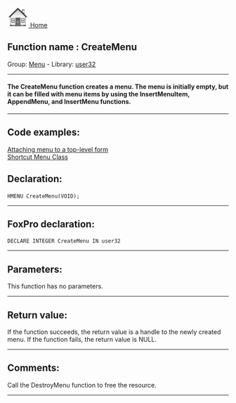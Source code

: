 [<img src="../../images/home.png"> Home ](https://github.com/VFPX/Win32API)  

## Function name : CreateMenu
Group: [Menu](../../functions_group.md#Menu)  -  Library: [user32](../../Libraries.md#user32)  
***  


#### The CreateMenu function creates a menu. The menu is initially empty, but it can be filled with menu items by using the InsertMenuItem, AppendMenu, and InsertMenu functions.
***  


## Code examples:
[Attaching menu to a top-level form](../../samples/sample_208.md)  
[Shortcut Menu Class](../../samples/sample_419.md)  

## Declaration:
```foxpro  
HMENU CreateMenu(VOID);  
```  
***  


## FoxPro declaration:
```foxpro  
DECLARE INTEGER CreateMenu IN user32  
```  
***  


## Parameters:
This function has no parameters.   
***  


## Return value:
If the function succeeds, the return value is a handle to the newly created menu. If the function fails, the return value is NULL.  
***  


## Comments:
Call the DestroyMenu function to free the resource.  
  
***  

